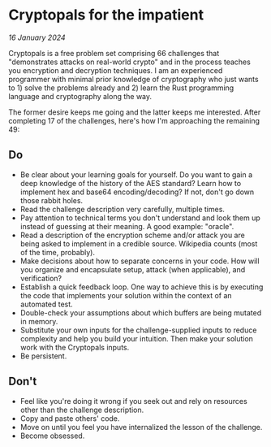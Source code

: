 # Cryptopals for the impatient

_16 January 2024_

Cryptopals is a free problem set comprising 66 challenges that "demonstrates attacks on real-world crypto" and in the process teaches you encryption and decryption techniques. I am an experienced programmer with minimal prior knowledge of cryptography who just wants to 1) solve the problems already and 2) learn the Rust programming language and cryptography along the way.

The former desire keeps me going and the latter keeps me interested. After completing 17 of the challenges, here's how I'm approaching the remaining 49:

## Do
- Be clear about your learning goals for yourself. Do you want to gain a deep knowledge of the history of the AES standard? Learn how to implement hex and base64 encoding/decoding? If not, don't go down those rabbit holes.
- Read the challenge description very carefully, multiple times.
- Pay attention to technical terms you don't understand and look them up instead of guessing at their meaning. A good example: "oracle".
- Read a description of the encryption scheme and/or attack you are being asked to implement in a credible source. Wikipedia counts (most of the time, probably).
- Make decisions about how to separate concerns in your code. How will you organize and encapsulate setup, attack (when applicable), and verification?
- Establish a quick feedback loop. One way to achieve this is by executing the code that implements your solution within the context of an automated test.
- Double-check your assumptions about which buffers are being mutated in memory.
- Substitute your own inputs for the challenge-supplied inputs to reduce complexity and help you build your intuition. Then make your solution work with the Cryptopals inputs.
- Be persistent.

## Don't
- Feel like you're doing it wrong if you seek out and rely on resources other than the challenge description.
- Copy and paste others' code.
- Move on until you feel you have internalized the lesson of the challenge.
- Become obsessed.
